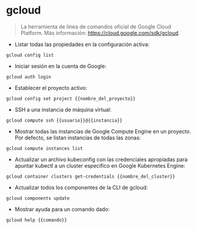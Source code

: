 # gcloud

> La herramienta de línea de comandos oficial de Google Cloud Platform.
> Más información: <https://cloud.google.com/sdk/gcloud>.

- Listar todas las propiedades en la configuración activa:

`gcloud config list`

- Iniciar sesión en la cuenta de Google:

`gcloud auth login`

- Establecer el proyecto activo:

`gcloud config set project {{nombre_del_proyecto}}`

- SSH a una instancia de máquina virtual:

`gcloud compute ssh {{usuario}}@{{instancia}}`

- Mostrar todas las instancias de Google Compute Engine en un proyecto. Por defecto, se listan instancias de todas las zonas:

`gcloud compute instances list`

- Actualizar un archivo kubeconfig con las credenciales apropiadas para apuntar kubectl a un cluster específico en Google Kubernetes Engine:

`gcloud container clusters get-credentials {{nombre_del_cluster}}`

- Actualizar todos los componentes de la CLI de gcloud:

`gcloud components update`

- Mostrar ayuda para un comando dado:

`gcloud help {{comando}}`
